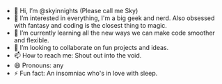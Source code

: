 - 👋 Hi, I’m @skyinnights (Please call me Sky)
- 👀 I’m interested in everything, I'm a big geek and nerd. Also obsessed with fantasy and coding is the closest thing to magic.
- 🌱 I’m currently learning all the new ways we can make code smoother and flexible.
- 💞️ I’m looking to collaborate on fun projects and ideas.
- 📫 How to reach me: Shout out into the void.
- 😄 Pronouns: any
- ⚡ Fun fact: An insomniac who's in love with sleep. 

<!---
skyinnights/skyinnights is a ✨ special ✨ repository because its `README.md` (this file) appears on your GitHub profile.
You can click the Preview link to take a look at your changes.
--->
